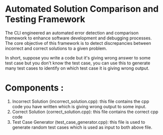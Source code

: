 # Automated Solution Comparison and Testing Framework
The CLI engineered an automated error detection and comparison framework to enhance software development and debugging processes. The core objective of this framework is to detect discrepancies between incorrect and correct solutions to a given problem. 

In short, suppose you write a code but it's giving wrong answer to some test case but you don't know the test case, you can use this to generate many test cases to identify on which test case it is giving wrong output.

# Components :
1. Incorrect Solution (incorrect_solution.cpp):
    this file contains the cpp code you have written which is giving wrong output to some input.
2. Correct Solution (correct_solution.cpp):
    this file contains the correct cpp code
3. Test Case Generator (test_case_generator.cpp):
    this file is used to generate random test cases which is used as input to both above file.


